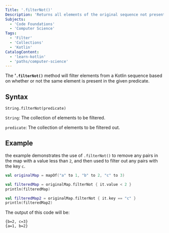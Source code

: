 ```yaml
---
Title: '.filterNot()'
Description: 'Returns all elements of the original sequence not present in the predicate.' 
Subjects: 
  - 'Code Foundations'
  - 'Computer Science'
Tags: 
  - 'Filter'
  - 'Collections'
  - 'Kotlin'
CatalogContent:
  - 'learn-kotlin'
  - 'paths/computer-science'
---
```


The **'`.filterNot()`** method will filter elements from a Kotlin sequence based on whether or not the same element is present in the given predicate.

## Syntax

```pseudo
String.filterNot(predicate)
```

`String`: The collection of elements to be filtered.

`predicate`: The collection of elements to be filtered out.

## Example
the example demonstrates the use of `.filterNot()` to remove any pairs in the map with a value less than `2`, and then used to filter out any pairs with the key `c`.

```kotlin
val originalMap = mapOf("a" to 1, "b" to 2, "c" to 3)

val filteredMap = originalMap.filterNot { it.value < 2 }
println(filteredMap)

val filteredMap2 = originalMap.filterNot { it.key == "c" }
println(filteredMap2)
```

The output of this code will be:

```shell
{b=2, c=3}
{a=1, b=2}
```
